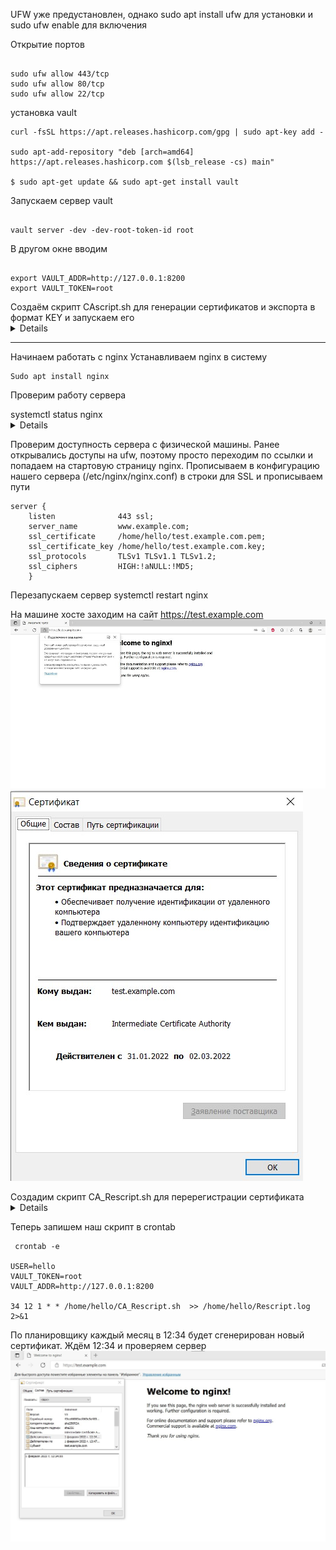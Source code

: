 UFW уже предустановлен, однако sudo apt install ufw для установки и sudo ufw enable для включения

Открытие портов 
```

sudo ufw allow 443/tcp
sudo ufw allow 80/tcp
sudo ufw allow 22/tcp

```

установка vault

```
curl -fsSL https://apt.releases.hashicorp.com/gpg | sudo apt-key add -

sudo apt-add-repository "deb [arch=amd64] https://apt.releases.hashicorp.com $(lsb_release -cs) main"

$ sudo apt-get update && sudo apt-get install vault

```

Запускаем сервер vault
```

vault server -dev -dev-root-token-id root

```
В другом окне вводим 
```

export VAULT_ADDR=http://127.0.0.1:8200
export VAULT_TOKEN=root
```


<summary>Создаём скрипт CAscript.sh для генерации сертификатов и экспорта в формат KEY и запускаем его</summary><details>

```

#!/bin/bash

ca_url="https://example.com"

# enable Vault PKI secret
vault secrets enable \
  -path=pki_root_ca \
  -description="PKI Root CA" \
  -max-lease-ttl="262800h" \
  pki

# generate root CA
vault write -format=json pki_root_ca/root/generate/internal \
  common_name="Root Certificate Authority" \
  ttl="262800h" > pki-root-ca.json

# save the certificate
cat pki-root-ca.json | jq -r .data.certificate > rootCA.pem

# publish urls for the root ca
vault write pki_root_ca/config/urls \
  issuing_certificates="$ca_url/v1/pki_root_ca/ca" \
  crl_distribution_points="$ca_url/v1/pki_root_ca/crl"

# enable Vault PKI secret
vault secrets enable \
  -path=pki_int_ca \
  -description="PKI Intermediate CA" \
  -max-lease-ttl="175200h" \
  pki

# create intermediate CA with common name example.com and save the CSR
vault write -format=json pki_int_ca/intermediate/generate/internal \
  common_name="Intermediate Certificate Authority" \
  ttl="175200h" | jq -r '.data.csr' > pki_intermediate_ca.csr

# send the intermediate CA's CSR to the root CA
vault write -format=json pki_root_ca/root/sign-intermediate csr=@pki_intermediate_ca.csr \
  format=pem_bundle \
  ttl="175200h" | jq -r '.data.certificate' > intermediateCA.cert.pem

# publish the signed certificate back to the Intermediate CA
vault write pki_int_ca/intermediate/set-signed \
  certificate=@intermediateCA.cert.pem

# publish the intermediate CA urls ???
vault write pki_int_ca/config/urls \
  issuing_certificates="$ca_url/v1/pki_int_ca/ca" \
  crl_distribution_points="$ca_url/v1/pki_int_ca/crl"

# create a role test-dot-local-server
vault write pki_int_ca/roles/test-dot-local-server \
  allowed_domains="example.com" \
  allow_subdomains=true \
  max_ttl="87600h" \
  key_bits="2048" \
  key_type="rsa" \
  key_usage="DigitalSignature,KeyEncipherment" \
  ext_key_usage="ServerAuth" \
  require_cn=true

# create a role test-dot-local-client
vault write pki_int_ca/roles/test-dot-local-client \
  allow_subdomains=true \
  max_ttl="87600h" \
  key_bits="2048" \
  key_type="rsa" \
  key_usage="DigitalSignature" \
  ext_key_usage="ClientAuth" \
  require_cn=true

# Create cert, 1 month(720 hours)
vault write -format=json pki_int_ca/issue/test-dot-local-server \
  common_name="test.example.com" \
  alt_names="test.example.com" \
  ttl="720h" > test.example.com.crt

# save cert
cat test.example.com.crt | jq -r .data.certificate > test.example.com.pem
cat test.example.com.crt | jq -r .data.issuing_ca >> test.example.com.pem
cat test.example.com.crt | jq -r .data.private_key > test.example.com.key

```
</details>


***
Начинаем работать с nginx
Устанавливаем nginx в систему
```
Sudo apt install nginx
```
Проверим работу сервера
 <summary>systemctl status nginx</summary><details>

 ```
● nginx.service - A high performance web server and a reverse proxy server
     Loaded: loaded (/lib/systemd/system/nginx.service; enabled; vendor preset: enabled)
     Active: active (running) since Sat 2022-01-29 00:03:08 MSK; 16min ago
       Docs: man:nginx(8)
    Process: 2746 ExecStartPre=/usr/sbin/nginx -t -q -g daemon on; master_process on; (code=exited, status=0/SUCCESS)
    Process: 2747 ExecStart=/usr/sbin/nginx -g daemon on; master_process on; (code=exited, status=0/SUCCESS)
   Main PID: 2836 (nginx)
      Tasks: 2 (limit: 1085)
     Memory: 4.0M
     CGroup: /system.slice/nginx.service
             ├─2836 nginx: master process /usr/sbin/nginx -g daemon on; master_process on;
             └─2839 nginx: worker process

янв 29 00:03:08 kurs systemd[1]: Starting A high performance web server and a reverse proxy server...
янв 29 00:03:08 kurs systemd[1]: Started A high performance web server and a reverse proxy server.
```
</details>

Проверим доступность сервера с физической машины. Ранее открывались доступы на ufw, поэтому просто переходим по ссылки и попадаем на стартовую страницу nginx.
Прописываем в конфигурацию нашего сервера (/etc/nginx/nginx.conf) в строки для SSL и прописываем пути 
```
server {
    listen              443 ssl;
    server_name         www.example.com;
    ssl_certificate     /home/hello/test.example.com.pem;
    ssl_certificate_key /home/hello/test.example.com.key;
    ssl_protocols       TLSv1 TLSv1.1 TLSv1.2;
    ssl_ciphers         HIGH:!aNULL:!MD5;
    }

```
Перезапускаем сервер 
         systemctl restart nginx

На машине хосте заходим на сайт https://test.example.com
![Сайт](webj.jpg)
![Сертфикат](cert_old.jpg)

<summary>Создадим скрипт CA_Rescript.sh для перерегистрации сертификата</summary>
<details>

```
vault secrets enable \
	-path=pki_int_ca \
	-description="PKI Intermediate CA" \
	-max-lease-ttl="175200h"

vault write pki_int_ca/roles/test-dot-local-client \
	max_ttl="87600h" \
	allow_subdomains=true

vault write -format=json pki_int_ca/issue/test-dot-local-server \
	common_name="test.example.com" \
	alt_names="test.example.com" \
	ttl="720" > test.example.com.crt

cat test.example.com.crt | jq -r .data.certificate > test.example.com.pem
cat test.example.com.crt | jq -r .data.issuing_ca >> test.example.com.pem
cat test.example.com.crt | jq -r .data.private_key >> test.example.com.pem
cat test.example.com.crt | jq -r .data.private_key > test.example.com.key

nginx -s reload

```
</details>

Теперь запишем наш скрипт в crontab
```
 crontab -e

USER=hello
VAULT_TOKEN=root
VAULT_ADDR=http://127.0.0.1:8200

34 12 1 * * /home/hello/CA_Rescript.sh  >> /home/hello/Rescript.log 2>&1

```
По планировщику каждый месяц в 12:34 будет сгенерирован новый сертификат. Ждём 12:34 и проверяем сервер
![Перегенерация](rescript.jpg)



